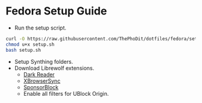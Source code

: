 # Fedora Setup Guide

- Run the setup script.
```bash
curl -O https://raw.githubusercontent.com/ThePhoDit/dotfiles/fedora/setup/setup.sh
chmod u+x setup.sh
bash setup.sh
```

- Setup Synthing folders.
- Download Librewolf extensions.
  - [Dark Reader](https://addons.mozilla.org/en-US/firefox/addon/darkreader)
  - [XBrowserSync](https://addons.mozilla.org/en-US/firefox/addon/xbs/)
  - [SponsorBlock](https://addons.mozilla.org/en-US/firefox/addon/sponsorblock/)
  - Enable all filters for UBlock Origin.
